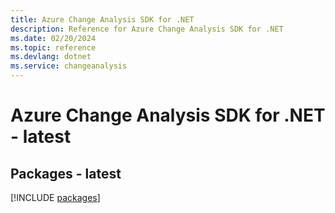```yaml
---
title: Azure Change Analysis SDK for .NET
description: Reference for Azure Change Analysis SDK for .NET
ms.date: 02/20/2024
ms.topic: reference
ms.devlang: dotnet
ms.service: changeanalysis
---
```

# Azure Change Analysis SDK for .NET - latest
## Packages - latest
[!INCLUDE [packages](change-analysis-index.md)]